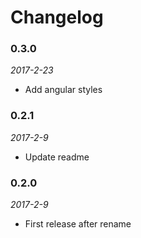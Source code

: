 # Changelog

### 0.3.0
*2017-2-23*
* Add angular styles

### 0.2.1
*2017-2-9*
* Update readme

### 0.2.0
*2017-2-9*
* First release after rename
